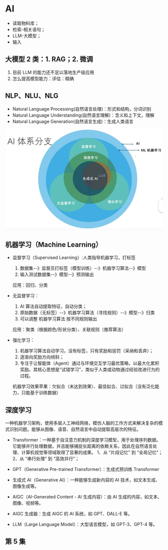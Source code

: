 # AI

- 读取物料库；
- 检索-相关语句；
- LLM-大模型；
- 输入

## 大模型 2 类：1. RAG；2. 微调

1. 目前 LLM 的能力还不足以落地生产级应用
2. 怎么提高模型能力：评估：精确

## NLP、NLU、NLG

- Natural Language Processing(自然语言处理)：形式和结构，分词识别
- Natural Language Understanding(自然语言理解)：含义和上下文，理解
- Natural Language Generation(自然语言生成)：生成人类语言

![AI体系分支](./img/AI体系分支.png)

## 机器学习（Machine Learning）

- 监督学习（Supervised Learning）:人类指导机器学习，打标签

  1. 数据集--》监督员打标签（模型训练）--》机器学习算法--》模型
  2. 输入测试数据集--》模型--》预测输出

  应用：回归、分类

- 无监督学习：

  1. AI 算法自动提取特征，自动分类；
  2. 原始数据（无标签）--》机器学习算法（寻找规则）--》模型--》归类
  3. 可以调整 机器学习算法 按不同规则输出

  应用：聚类（根据颜色/形状分类）、关联规则（推荐算法）

- 强化学习：

  1. 机器学习算法自动学习，没有标签，只有奖励和惩罚（采纳和丢弃）；
  2. 逐渐向奖励方向倾斜；
  3. 专注于让智能体（Agent）通过与环境交互学习最优策略，以最大化累积奖励。其核心思想是“试错学习”，类似于人类或动物通过经验改进行为的过程。

  机器学习效果苹果：欠拟合（未达到效果）、最佳拟合、过拟合（没有泛化能力，只能基于训练数据）

## 深度学习

一种机器学习架构，使用多层人工神经网络，模仿人脑的工作方式来解决复杂的模式识别问题。能够从图像、语音、自然语言中自动提取高层次的特征。

- Transformer：一种基于自注意力机制的深度学习模型，用于处理序列数据。它能够并行处理数据，并且能够捕捉长距离的依赖关系，因此在自然语言处理、计算机视觉等领域取得了显著的成果。
  1、从 “片段记忆” 到 “全局记忆”；
  2、从 “串行处理” 到 “高效并行”；

- GPT（Generative Pre-trained Transformer）：生成式预训练 Transformer
- 生成式 AI（Generative AI）：一种能够生成新内容的 AI 技术，如文本生成、图像生成等。
- AIGC（AI-Generated Content - AI 生成内容）：由 AI 生成的内容，如文本、图像、视频等。
- AIGC 生成器：生成 AIGC 的 AI 系统，如 GPT、DALL-E 等。
- LLM（Large Language Model）：大型语言模型，如 GPT-3、GPT-4 等。

## 第 5 集
